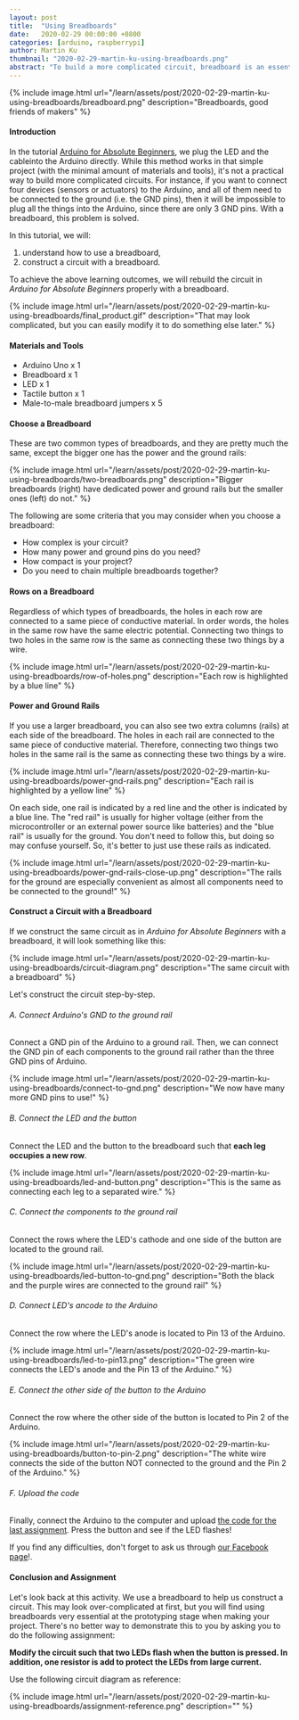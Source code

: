 ```yaml
---
layout: post
title:  "Using Breadboards"
date:   2020-02-29 00:00:00 +0800
categories: [arduino, raspberrypi]
author: Martin Ku
thumbnail: "2020-02-29-martin-ku-using-breadboards.png"
abstract: "To build a more complicated circuit, breadboard is an essential tool for making prototypes effectively and quickly."
---
```


{% include image.html url="/learn/assets/post/2020-02-29-martin-ku-using-breadboards/breadboard.png" description="Breadboards, good friends of makers" %}

#### Introduction

In the tutorial [Arduino for Absolute Beginners](https://gpiocc.github.io/learn/arduino/2020/02/23/martin-ku-arduino-for-absolute-beginners.html), we plug the LED and the cableinto the Arduino directly. While this method works in that simple project (with the minimal amount of materials and tools), it's not a practical way to build more complicated circuits. For instance, if you want to connect four devices (sensors or actuators) to the Arduino, and all of them need to be connected to the ground (i.e. the GND pins), then it will be impossible to plug all the things into the Arduino, since there are only 3 GND pins. With a breadboard, this problem is solved.

In this tutorial, we will:
1.  understand how to use a breadboard,
2.  construct a circuit with a breadboard.


To achieve the above learning outcomes, we will rebuild the circuit in *Arduino for Absolute Beginners* properly with a breadboard.

{% include image.html url="/learn/assets/post/2020-02-29-martin-ku-using-breadboards/final_product.gif" description="That may look complicated, but you can easily modify it to do something else later." %}

#### Materials and Tools
*   Arduino Uno x 1
*   Breadboard x 1
*   LED x 1
*   Tactile button x 1
*   Male-to-male breadboard jumpers x 5

#### Choose a Breadboard

These are two common types of breadboards, and they are pretty much the same, except the bigger one has the power and the ground rails: 

{% include image.html url="/learn/assets/post/2020-02-29-martin-ku-using-breadboards/two-breadboards.png" description="Bigger breadboards (right) have dedicated power and ground rails but the smaller ones (left) do not." %}

The following are some criteria that you may consider when you choose a breadboard:
-   How complex is your circuit?
-   How many power and ground pins do you need?
-   How compact is your project?
-   Do you need to chain multiple breadboards together?

#### Rows on a Breadboard

Regardless of which types of breadboards, the holes in each row are connected to a same piece of conductive material. In order words, the holes in the same row have the same electric potential. Connecting two things to two holes in the same row is the same as connecting these two things by a wire. 

{% include image.html url="/learn/assets/post/2020-02-29-martin-ku-using-breadboards/row-of-holes.png" description="Each row is highlighted by a blue line" %}


#### Power and Ground Rails

If you use a larger breadboard, you can also see two extra columns (rails) at each side of the breadboard. The holes in each rail are connected to the same piece of conductive material. Therefore, connecting two things two holes in the same rail is the same as connecting these two things by a wire.

{% include image.html url="/learn/assets/post/2020-02-29-martin-ku-using-breadboards/power-gnd-rails.png" description="Each rail is highlighted by a yellow line" %}

On each side, one rail is indicated by a red line and the other is indicated by a blue line. The "red rail" is usually for higher voltage (either from the microcontroller or an external power source like batteries) and the "blue rail" is usually for the ground. You don't need to follow this, but doing so may confuse yourself. So, it's better to just use these rails as indicated.

{% include image.html url="/learn/assets/post/2020-02-29-martin-ku-using-breadboards/power-gnd-rails-close-up.png" description="The rails for the ground are especially convenient as almost all components need to be connected to the ground!" %}


#### Construct a Circuit with a Breadboard

If we construct the same circuit as in *Arduino for Absolute Beginners* with a breadboard, it will look something like this:

{% include image.html url="/learn/assets/post/2020-02-29-martin-ku-using-breadboards/circuit-diagram.png" description="The same circuit with a breadboard" %}

Let's construct the circuit step-by-step.

###### A. Connect Arduino's GND to the ground rail

Connect a GND pin of the Arduino to a ground rail. Then, we can connect the GND pin of each components to the ground rail rather than the three GND pins of Arduino. 

{% include image.html url="/learn/assets/post/2020-02-29-martin-ku-using-breadboards/connect-to-gnd.png" description="We now have many more GND pins to use!" %}

###### B. Connect the LED and the button

Connect the LED and the button to the breadboard such that **each leg occupies a new row**.

{% include image.html url="/learn/assets/post/2020-02-29-martin-ku-using-breadboards/led-and-button.png" description="This is the same as connecting each leg to a separated wire." %}

###### C. Connect the components to the ground rail

Connect the rows where the LED's cathode and one side of the button are located to the ground rail.

{% include image.html url="/learn/assets/post/2020-02-29-martin-ku-using-breadboards/led-button-to-gnd.png" description="Both the black and the purple wires are connected to the ground rail" %}

###### D. Connect LED's ancode to the Arduino

Connect the row where the LED's anode is located to Pin 13 of the Arduino.

{% include image.html url="/learn/assets/post/2020-02-29-martin-ku-using-breadboards/led-to-pin13.png" description="The green wire connects the LED's anode and the Pin 13 of the Arduino." %}

###### E. Connect the other side of the button to the Arduino

Connect the row where the other side of the button is located to Pin 2 of the Arduino.

{% include image.html url="/learn/assets/post/2020-02-29-martin-ku-using-breadboards/button-to-pin-2.png" description="The white wire connects the side of the button NOT connected to the ground and the Pin 2 of the Arduino." %}

###### F. Upload the code

Finally, connect the Arduino to the computer and upload [the code for the last assignment](https://github.com/gpiocc/arduino-for-absolute-beginners/tree/master/flash_led_with_a_wire). Press the button and see if the LED flashes!

If you find any difficulties, don't forget to ask us through [our Facebook page](https://www.facebook.com/gpiocc)!.

#### Conclusion and Assignment

Let's look back at this activity. We use a breadboard to help us construct a circuit. This may look over-complicated at first, but you will find using breadboards very essential at the prototyping stage when making your project. There's no better way to demonstrate this to you by asking you to do the following assignment:

**Modify the circuit such that two LEDs flash when the button is pressed. In addition, one resistor is add to protect the LEDs from large current.**

Use the following circuit diagram as reference:

{% include image.html url="/learn/assets/post/2020-02-29-martin-ku-using-breadboards/assignment-reference.png" description="" %}